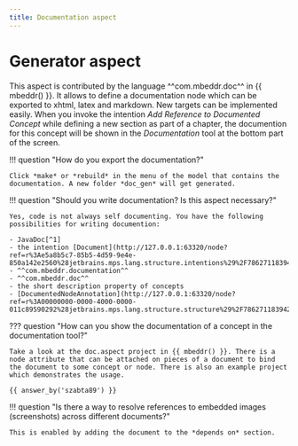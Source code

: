```yaml
---
title: Documentation aspect
---
```


# Generator aspect

This aspect is contributed by the language ^^com.mbeddr.doc^^ in {{ mbeddr() }}. It allows to define a documentation node which can be exported to xhtml, latex
and markdown. New targets can be implemented easily. When you invoke the intention *Add Reference to
Documented Concept* while defining a new section as part of a chapter, the documention for this concept will be shown
in the *Documentation* tool at the bottom part of the screen.

!!! question "How do you export the documentation?"

    Click *make* or *rebuild* in the menu of the model that contains the documentation. A new folder *doc_gen* will get generated.

!!! question "Should you write documentation? Is this aspect necessary?"

    Yes, code is not always self documenting. You have the following possibilities for writing documention: 

    - JavaDoc[^1] 
    - the intention [Document](http://127.0.0.1:63320/node?ref=r%3Ae5a8b5c7-85b5-4d59-9e4e-850a142e2560%28jetbrains.mps.lang.structure.intentions%29%2F7862711839424636005)
    - ^^com.mbeddr.documentation^^
    - ^^com.mbeddr.doc^^
    - the short description property of concepts
    - [DocumentedNodeAnnotation](http://127.0.0.1:63320/node?ref=r%3A00000000-0000-4000-0000-011c89590292%28jetbrains.mps.lang.structure.structure%29%2F7862711839422615209)

??? question "How can you show the documentation of a concept in the documentation tool?"

    Take a look at the doc.aspect project in {{ mbeddr() }}. There is a node attribute that can be attached on pieces of a document to bind the document to some concept or node. There is also an example project which demonstrates the usage.

    {{ answer_by('szabta89') }}

!!! question "Is there a way to resolve references to embedded images (screenshots) across different documents?"

    This is enabled by adding the document to the *depends on* section.

[^1]:[Use javadoc liberally](http://www.javapractices.com/topic/TopicAction.do?Id=60)